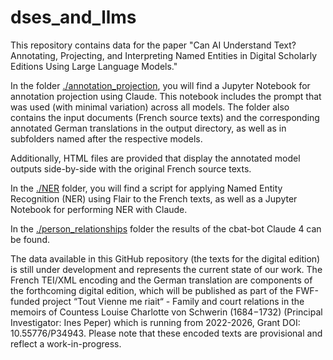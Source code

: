 # dses_and_llms
This repository contains data for the paper "Can AI Understand Text? Annotating, Projecting, and Interpreting Named Entities in Digital Scholarly Editions Using Large Language Models."

In the folder [./annotation_projection](annotation_projection), you will find a Jupyter Notebook for annotation projection using Claude. This notebook includes the prompt that was used (with minimal variation) across all models. The folder also contains the input documents (French source texts) and the corresponding annotated German translations in the output directory, as well as in subfolders named after the respective models.

Additionally, HTML files are provided that display the annotated model outputs side-by-side with the original French source texts.

In the [./NER](NER) folder, you will find a script for applying Named Entity Recognition (NER) using Flair to the French texts, as well as a Jupyter Notebook for performing NER with Claude.

In the [./person_relationships](person_relationships) folder the results of the cbat-bot Claude 4 can be found.

The data available in this GitHub repository (the texts for the digital edition) is still under development and represents the current state of our work. The French TEI/XML encoding and the German translation are components of the forthcoming digital edition, which will be published as part of the FWF-funded project “Tout Vienne me riait“ - Family and court relations in the memoirs of Countess Louise Charlotte von Schwerin (1684−1732) (Principal Investigator: Ines Peper) which is running from 2022-2026, Grant DOI: 10.55776/P34943. Please note that these encoded texts are provisional and reflect a work-in-progress.
